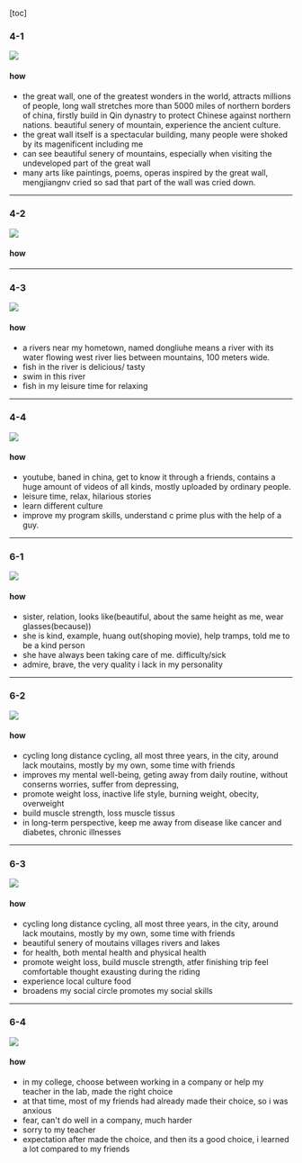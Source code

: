 [toc]
### 4-1
![](../pictures/speaking4-1.png)

#### how
- the great wall, one of the greatest wonders in the world, attracts millions of people, long wall stretches more than 5000 miles of northern borders of china, firstly build in Qin dynastry to protect Chinese against northern nations. beautiful senery of mountain, experience the ancient culture.
- the great wall itself is a spectacular building, many people were shoked by its magenificent including me
- can see beautiful senery of mountains, especially when visiting the undeveloped part of the great wall
- many arts like paintings, poems, operas inspired by the great wall, mengjiangnv cried so sad that part of the wall was cried down. 
---
### 4-2
![](../pictures/speaking4-2.png)

#### how
---
### 4-3
![](../pictures/speaking4-3.png)

#### how
- a rivers near my hometown, named dongliuhe means a river with its water flowing west
river lies between mountains, 100 meters wide.
- fish in the river is delicious/ tasty
- swim in this river
- fish in my leisure time for relaxing
---

### 4-4
![](../pictures/speaking4-4.png)

#### how
- youtube, baned in china, get to know it through a friends, contains a huge amount of videos of all kinds, mostly uploaded by ordinary people.
- leisure time, relax, hilarious stories
- learn different culture
- improve my program skills, understand c prime plus with the help of a guy.
---

### 6-1
![](../pictures/speaking6-1.png)

#### how
- sister, relation, looks like(beautiful, about the same height as me, wear glasses(because))
- she is kind, example, huang out(shoping movie), help tramps, told me to be a kind person
- she have always been taking care of me. difficulty/sick
- admire, brave, the very quality i lack in my personality
---

### 6-2
![](../pictures/speaking6-2.png)

#### how
- cycling long distance cycling, all most three years, in the city, around lack moutains, mostly by my own, some time with friends
- improves my mental well-being, geting away from daily routine, without conserns worries, suffer from depressing,
- promote weight loss, inactive life style, burning weight, obecity, overweight
- build muscle strength, loss muscle tissus
- in long-term perspective, keep me away from disease like cancer and diabetes, chronic illnesses
---

### 6-3
![](../pictures/speaking6-3.png)

#### how
- cycling long distance cycling, all most three years, in the city, around lack moutains, mostly by my own, some time with friends
- beautiful senery of moutains villages rivers and lakes
- for health, both mental health and physical health
- promote weight loss, build muscle strength, atfer finishing trip feel comfortable thought exausting during the riding
- experience local culture food
- broadens my social circle promotes my social skills
---
### 6-4
![](../pictures/speaking6-4.png)

#### how
- in my college, choose between working in a company or help my teacher in the lab, made the right choice
- at that time, most of my friends had already made their choice, so i was anxious
- fear, can't do well in a company, much harder
- sorry to my teacher
- expectation after made the choice, and then its a good choice, i learned a lot compared to my friends